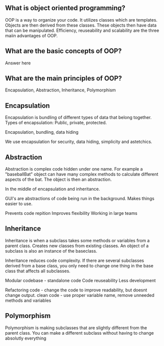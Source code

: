 ## What is object oriented programming?

OOP is a way to organize your code. It utilizes classes which are templates. Objects are then derived from these classes.
These objects then have data that can be manipulated. Efficiency, reuseability and scalability are the three maiin advantages
of OOP.

## What are the basic concepts of OOP?

Answer here

## What are the main principles of OOP?

Encapsulation, Abstraction, Inheritance, Polymorphism

## Encapsulation

Encapsulation is bundling of different types of data that belong together. 
Types of encapsulation: Public, private, protected.

Encapsulation, bundling, data hiding

We use encapsulation for security, data hiding, simplicity and astetchics.


## Abstraction

Abstraction is complex code hidden under one name. For example a "baseballBat" object can have many complex methods to calculate different aspects of the bat. The object is then an abstraction.

In the middle of encapsulation and inheritance.

GUI's are abstractions of code being run in the background. Makes things easier to use. 

Prevents code repition
Improves flexibility
Working in large teams

## Inheritance

Inheritance is when a subclass takes some methods or variables from a parent class. Creates new classes from existing classes.
An object of a subclass is also an instance of the baseclass.

Inheritance reduces code complexity. If there are several subclasses derived from a base class, you only need to change one thing in the base class that affects all subclasses.

Modular codebase - standalone code
Code reuseability
Less development

Refactoring code - change the code to improve readability, but doesnt change output.
clean code - use proper variable name, remove unneeded methods and variables

## Polymorphism

Polymorphism is making subclasses that are slightly different from the parent class. You can make a different subclass without having to change absolutly everything

